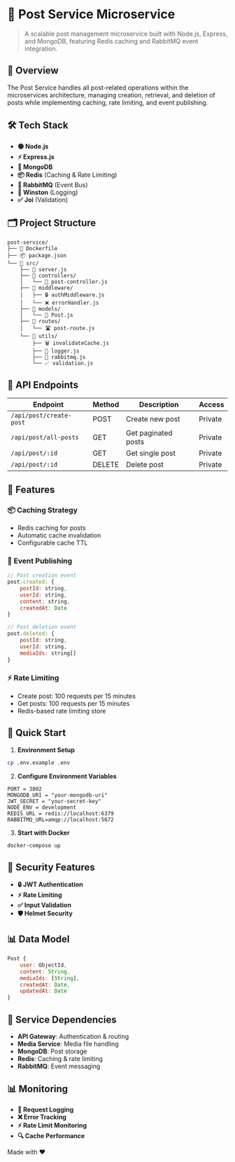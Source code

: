 # 📝 Post Service Microservice

> A scalable post management microservice built with Node.js, Express, and MongoDB, featuring Redis caching and RabbitMQ event integration.

## 🎯 Overview

The Post Service handles all post-related operations within the microservices architecture, managing creation, retrieval, and deletion of posts while implementing caching, rate limiting, and event publishing.

## 🛠️ Tech Stack

- **🟢 Node.js**
- **⚡ Express.js**
- **🍃 MongoDB**
- **📦 Redis** (Caching & Rate Limiting)
- **🐰 RabbitMQ** (Event Bus)
- **📝 Winston** (Logging)
- **✅ Joi** (Validation)

## 🗂️ Project Structure

```
post-service/
├── 🐳 Dockerfile
├── 📦 package.json
└── 📁 src/
    ├── 🎯 server.js
    ├── 📁 controllers/
    │   └── 📝 post-controller.js
    ├── 📁 middleware/
    │   ├── 🔒 authMiddleware.js
    │   └── ❌ errorHandler.js
    ├── 📁 models/
    │   └── 📄 Post.js
    ├── 📁 routes/
    │   └── 🛣️ post-route.js
    └── 📁 utils/
        ├── 🗑️ invalidateCache.js
        ├── 📝 logger.js
        ├── 🐰 rabbitmq.js
        └── ✅ validation.js
```

## 🔌 API Endpoints

| Endpoint | Method | Description | Access |
|----------|--------|-------------|---------|
| `/api/post/create-post` | POST | Create new post | Private |
| `/api/post/all-posts` | GET | Get paginated posts | Private |
| `/api/post/:id` | GET | Get single post | Private |
| `/api/post/:id` | DELETE | Delete post | Private |

## 🎯 Features

### 📦 Caching Strategy
- Redis caching for posts
- Automatic cache invalidation
- Configurable cache TTL

### 🔄 Event Publishing
```javascript
// Post creation event
post.created: {
    postId: string,
    userId: string,
    content: string,
    createdAt: Date
}

// Post deletion event
post.deleted: {
    postId: string,
    userId: string,
    mediaIds: string[]
}
```

### ⚡ Rate Limiting
- Create post: 100 requests per 15 minutes
- Get posts: 100 requests per 15 minutes
- Redis-based rate limiting store

## 🚀 Quick Start

1. **Environment Setup**
```bash
cp .env.example .env
```

2. **Configure Environment Variables**
```env
PORT = 3002
MONGODB_URI = "your-mongodb-uri"
JWT_SECRET = "your-secret-key"
NODE_ENV = development
REDIS_URL = redis://localhost:6379
RABBITMQ_URL=amqp://localhost:5672
```

3. **Start with Docker**
```bash
docker-compose up
```

## 🔐 Security Features

- **🔒 JWT Authentication**
- **⚡ Rate Limiting**
- **✅ Input Validation**
- **🛡️ Helmet Security**

## 📊 Data Model

```javascript
Post {
    user: ObjectId,
    content: String,
    mediaIds: [String],
    createdAt: Date,
    updatedAt: Date
}
```

## 🔄 Service Dependencies

- **API Gateway**: Authentication & routing
- **Media Service**: Media file handling
- **MongoDB**: Post storage
- **Redis**: Caching & rate limiting
- **RabbitMQ**: Event messaging

## 📊 Monitoring

- **📝 Request Logging**
- **❌ Error Tracking**
- **⚡ Rate Limit Monitoring**
- **🔍 Cache Performance**


Made with ❤️ 
